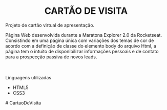 <h1 align="center">CARTÃO DE VISITA</h1>

<p align="justify">Projeto de cartão virtual de apresentação. 

<article>

Página Web desenvolvida durante a Maratona Explorer 2.0 da Rocketseat. Consistindo em uma página única com variações dos temas de cor de acordo com a definição de classe do elemento body do arquivo Html, a página tem o intuito de disponibilizar informações pessoais e de contato para a prospecção passiva de novos leads. 

</article>

<article><br></br>Linguagens utilizadas

<ul>

<li>HTML5</li>
<li>CSS3</li>

</ul>

</article>

</p># CartaoDeVisita
